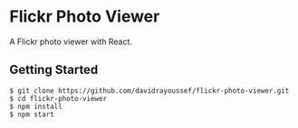 # Flickr Photo Viewer
A Flickr photo viewer with React.

Getting Started
---------------

```shell
$ git clone https://github.com/davidrayoussef/flickr-photo-viewer.git
$ cd flickr-photo-viewer
$ npm install
$ npm start
```
